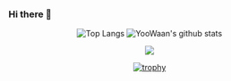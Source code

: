 ### Hi there 👋


<div align="center">

![Top Langs](https://github-readme-stats.vercel.app/api/top-langs/?username=YooWaan&hide=html,css&layout=compact)
![YooWaan's github stats](https://github-readme-stats.vercel.app/api?username=YooWaan&show_icons=true&count_private=true&line_height=20)


![](http://github-profile-summary-cards.vercel.app/api/cards/profile-details?username=YooWaan&theme=github)


[![trophy](https://github-profile-trophy.vercel.app/?username=YooWaan&theme=gruvbox&&column=5)](https://github.com/ryo-ma/github-profile-trophy)


</div>





<!--
**YooWaan/YooWaan** is a ✨ _special_ ✨ repository because its `README.md` (this file) appears on your GitHub profile.

Here are some ideas to get you started:

- 🔭 I’m currently working on ...
- 🌱 I’m currently learning ...
- 👯 I’m looking to collaborate on ...
- 🤔 I’m looking for help with ...
- 💬 Ask me about ...
- 📫 How to reach me: ...
- 😄 Pronouns: ...
- ⚡ Fun fact: ...
-->

